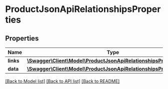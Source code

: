 # ProductJsonApiRelationshipsProperties

## Properties
Name | Type | Description | Notes
------------ | ------------- | ------------- | -------------
**links** | [**\Swagger\Client\Model\ProductJsonApiRelationshipsPropertiesLinks**](ProductJsonApiRelationshipsPropertiesLinks.md) |  | [optional] 
**data** | [**\Swagger\Client\Model\ProductJsonApiRelationshipsPropertiesData[]**](ProductJsonApiRelationshipsPropertiesData.md) |  | [optional] 

[[Back to Model list]](../../README.md#documentation-for-models) [[Back to API list]](../../README.md#documentation-for-api-endpoints) [[Back to README]](../../README.md)


